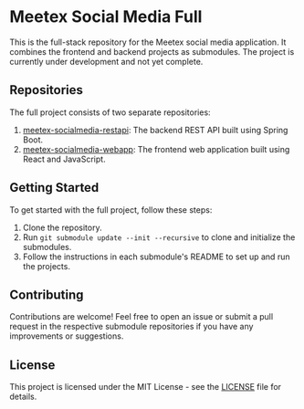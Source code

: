 # Meetex Social Media Full

This is the full-stack repository for the Meetex social media application. It combines the frontend and backend projects as submodules. The project is currently under development and not yet complete.

## Repositories

The full project consists of two separate repositories:

1. [meetex-socialmedia-restapi](https://github.com/cyboranf/meetex-socialmedia-restapi): The backend REST API built using Spring Boot.
2. [meetex-socialmedia-webapp](https://github.com/cyboranf/meetex-socialmedia-webapp): The frontend web application built using React and JavaScript.

## Getting Started

To get started with the full project, follow these steps:

1. Clone the repository.
2. Run `git submodule update --init --recursive` to clone and initialize the submodules.
3. Follow the instructions in each submodule's README to set up and run the projects.

## Contributing

Contributions are welcome! Feel free to open an issue or submit a pull request in the respective submodule repositories if you have any improvements or suggestions.

## License

This project is licensed under the MIT License - see the [LICENSE](LICENSE) file for details.
